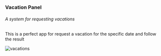 <h3>Vacation Panel</h3>
<h6>A system for requesting vacations</h6>

<p>This is a perfect app for request a vacation for the specific date and follow the result</p>

![vacations](https://user-images.githubusercontent.com/73969513/145670811-03223990-1fb4-401c-805c-315cc87b2589.jpg)
